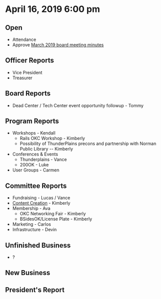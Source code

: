 # April 16, 2019 6:00 pm

## Open
* Attendance
* Approve [March 2019 board meeting minutes](https://github.com/techlahoma/board_meetings/blob/master/2019/03_march_minutes.md)

## Officer Reports
* Vice President
* Treasurer

## Board Reports
* Dead Center / Tech Center event opportunity followup - Tommy

## Program Reports
* Workshops - Kendall
  * Rails OKC Workshop - Kimberly
  * Possibility of ThunderPlains precons and partnership with Norman Public Library -- Kimberly
* Conferences & Events 
  * Thunderplains - Vance
  * 200OK - Luke
* User Groups - Carmen

## Committee Reports
* Fundraising - Lucas / Vance
* [Content Creation](https://github.com/techlahoma/board_meetings/blob/master/2019/attachments/04_content_creation.md) - Kimberly
* Membership - Ava
  * OKC Networking Fair - Kimberly
  * BSidesOK/License Plate - Kimberly
* Marketing - Carlos
* Infrastructure -  Devin

## Unfinished Business
* ?

## New Business

## President's Report 
